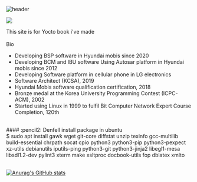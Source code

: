 ![header](https://capsule-render.vercel.app/api?type=slice&text=Dennis%20Cho's%20greatYocto)

<img src="https://img.shields.io/badge/Yocto-007396?style=for-the-badge&logo=Yocto&logoColor=white">

This site is for Yocto book i've made
<br/><br/>
Bio
- Developing BSP software in Hyundai mobis since 2020
- Developing BCM and IBU software Using Autosar platform in Hyundai mobis since 2012
- Developing Software platform in cellular phone in LG electronics
- Software Architect (KCSA), 2019
- Hyundai Mobis software qualification certification, 2018
- Bronze medal at the Korea University Programming Contest (ICPC-ACM), 2002
- Started using Linux in 1999 to fulfil Bit Computer Network Expert Course Completion, 120th
<br/>
#### :pencil2: Denfell install package in ubuntu
<br/>
$ sudo apt install gawk wget git-core diffstat unzip texinfo gcc-multilib      build-essential chrpath socat cpio python3 python3-pip python3-pexpect      xz-utils debianutils iputils-ping python3-git python3-jinja2 libegl1-mesa libsdl1.2-dev      pylint3 xterm make xsltproc docbook-utils fop dblatex xmlto
<br/><br/>

[![Anurag's GitHub stats](https://github-readme-stats.vercel.app/api?username=greatYocto)](https://github.com/anuraghazra/github-readme-stats)

<!--
**greatYocto/greatYocto** is a ✨ _special_ ✨ repository because its `README.md` (this file) appears on your GitHub profile.


Here are some ideas to get you started:

- 🔭 I’m currently working on ...
- 🌱 I’m currently learning ...
- 👯 I’m looking to collaborate on ...
- 🤔 I’m looking for help with ...
- 💬 Ask me about ...
- 📫 How to reach me: ...
- 😄 Pronouns: ...
- ⚡ Fun fact: ...
-->
